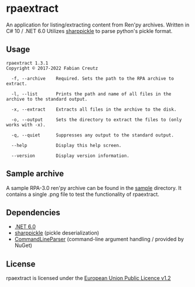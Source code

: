 # rpaextract

An application for listing/extracting content from Ren'py archives. Written in C# 10 / .NET 6.0
Utilizes [sharppickle](https://git.kaskadee.eu/Kaskadee/sharppickle ) to parse python's pickle format.

## Usage

```text
rpaextract 1.3.1
Copyright © 2017-2022 Fabian Creutz

  -f, --archive    Required. Sets the path to the RPA archive to extract.

  -l, --list       Prints the path and name of all files in the archive to the standard output.

  -x, --extract    Extracts all files in the archive to the disk.

  -o, --output     Sets the directory to extract the files to (only works with -x).

  -q, --quiet      Suppresses any output to the standard output.

  --help           Display this help screen.

  --version        Display version information.
```

## Sample archive

A sample RPA-3.0 ren'py archive can be found in the [sample](https://git.kaskadee.eu/Kaskadee/rpaextract/src/branch/master/sample ) directory.
It contains a single .png file to test the functionality of rpaextract.

## Dependencies

- [.NET 6.0](https://dotnet.microsoft.com/en-us/download/dotnet/6.0/runtime )
- [sharppickle](https://git.kaskadee.eu/Kaskadee/sharppickle ) (pickle deserialization)
- [CommandLineParser](https://github.com/commandlineparser/commandline ) (command-line argument handling / provided by NuGet)

## License

rpaextract is licensed under the [European Union Public Licence v1.2](https://git.kaskadee.eu/Kaskadee/rpaextract/src/branch/master/LICENSE )
